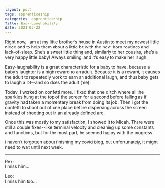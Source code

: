 ```yaml
---
layout: post 
tags: apprenticeship
categories: apprenticeship
Title: Easy-Laughability
date: 2021-03-22
---
```


Right now, I am at my little brother’s house in Austin to meet my newest little niece and to help them about a little bit with the new-born routines and lack-of-sleep.  She’s a sweet little thing and, similarly to her cousins, she’s a very happy little baby!  Always smiling, and it’s easy to make her laugh.  

Easy-laughability is a great characteristic for a baby to have, because a baby’s laughter is a high reward to an adult.  Because it is a reward, it causes the adult to repeatedly work to earn an additional laugh, and thus baby gets to laugh a lot--and so does the adult (me).

Today, I worked on confetti more.  I fixed that one glitch where all the sparkles hung at the top of the screen for a second before falling as if gravity had taken a momentary break from doing its job.  Then i got the confetti to shoot out of one place before dispersing across the screen instead of shooting out in an already defined arc.  

Once this was mostly to my satisfaction, I showed it to Micah.  There were still a couple fixes--like terminal velocity and cleaning up some constants and functions, but for the most part, he seemed happy with the progress.

I haven’t forgotten about finishing my covid blog, but unfortunately, it might need to wait until next week.

***

Rex:  
I miss him...

Leo:  
I miss him too...

